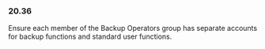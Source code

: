 
### 20.36  
Ensure each member of the Backup Operators group has separate accounts for backup functions and standard user functions. 